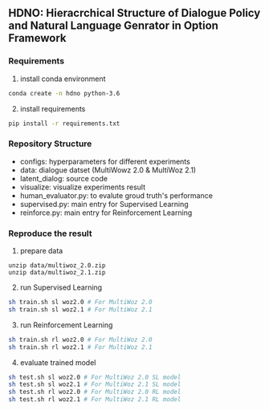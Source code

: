 
## HDNO: Hieracrchical Structure of Dialogue Policy and Natural Language Genrator in Option Framework

### Requirements

1. install conda environment                                        
```bash
conda create -n hdno python-3.6
```

2.  install requirements
```bash
pip install -r requirements.txt     
```

### Repository Structure
* configs: hyperparameters for different experiments
* data: dialogue datset (MultiWowz 2.0 & MultiWoz 2.1)
* latent_dialog: source code
* visualize: visualize experiments result
* human_evaluator.py: to evalute groud truth's performance
* supervised.py: main entry for Supervised Learning
* reinforce.py: main entry for Reinforcement Learning
    

### Reproduce the result
1. prepare data
```
unzip data/multiwoz_2.0.zip
unzip data/multiwoz_2.1.zip
```

2. run Supervised Learning
```bash
sh train.sh sl woz2.0 # For MultiWoz 2.0
sh train.sh sl woz2.1 # For MultiWoz 2.1
```

3. run Reinforcement Learning
```bash
sh train.sh rl woz2.0 # For MultiWoz 2.0
sh train.sh rl woz2.1 # For MultiWoz 2.1
```

4. evaluate trained model
```bash
sh test.sh sl woz2.0 # For MultiWoz 2.0 SL model
sh test.sh sl woz2.1 # For MultiWoz 2.1 SL model
sh test.sh rl woz2.0 # For MultiWoz 2.0 RL model
sh test.sh rl woz2.1 # For MultiWoz 2.1 RL model
```

